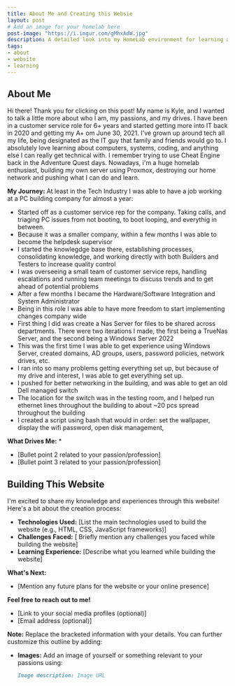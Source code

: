 ```yaml
---
title: About Me and Creating this Websie
layout: post
# Add an image for your homelab here
post-image: "https://i.imgur.com/gMhxAdW.jpg"
description: A detailed look into my HomeLab environment for learning and experimentation.
tags:
- about
- website
- learning
---
```


## About Me

Hi there! Thank you for clicking on this post! My name is Kyle, and I wanted to talk a little more about who I am, my passions, and my drives. I have been in a customer service role for 6+ years and started getting more into IT back in 2020 and getting my A+ om June 30, 2021. I've grown up around tech all my life, being designated as the IT guy that family and friends would go to. I absolutely love learning about computers, systems, coding, and anything else I can really get technical with. I remember trying to use Cheat Engine back in the Adventure Quest days. Nowadays, i'm a huge homelab enthusiast, building my own server using Proxmox, destroying our home network and pushing what I can do and learn.

**My Journey:**
At least in the Tech Industry I was able to have a job working at a PC building company for almost a year:
* Started off as a customer service rep for the company. Taking calls, and triaging PC issues from not booting, to boot looping, and everythig in between.
* Because it was a smaller company, within a few months I was able to become the helpdesk supervisor
* I started the knowlegdge base there, establishing processes, consolidating knowledge, and working directly with both Builders and Testers to increase quality control
* I was overseeing a small team of customer service reps, handling escalations and running team meetings to discuss trends and to get ahead of potential problems
* After a few months I became the Hardware/Software Integration and System Administrator
* Being in this role I was able to have more freedom to start implementing changes company wide
* First thing I did was create a Nas Server for files to be shared across departments. There were two iterations I made, the first being a TrueNas Server, and the second being a Windows Server 2022
* This was the first time I was able to get experience using Windows Server, created domains, AD groups, users, password policies, network drives, etc.
* I ran into so many problems getting everything set up, but because of my drive and interest, I was able to get everything set up.
* I pushed for better networking in the building, and was able to get an old Dell managed switch
* The location for the switch was in the testing room, and I helped run ethernet lines throughout the building to about ~20 pcs spread throughout the building
* I created a script using bash that would in order: set the wallpaper, display the wifi password, open disk management, 

**What Drives Me:**
* 
* [Bullet point 2 related to your passion/profession]
* [Bullet point 3 related to your passion/profession]

## Building This Website

I'm excited to share my knowledge and experiences through this website! Here's a bit about the creation process:

* **Technologies Used:** [List the main technologies used to build the website (e.g., HTML, CSS, JavaScript frameworks)]
* **Challenges Faced:** [ Briefly mention any challenges you faced while building the website]
* **Learning Experience:** [Describe what you learned while building the website]

**What's Next:**

* [Mention any future plans for the website or your online presence]

**Feel free to reach out to me!** 

* [Link to your social media profiles (optional)]
* [Email address (optional)]


**Note:** Replace the bracketed information with your details. You can further customize this outline by adding:

* **Images:** Add an image of yourself or something relevant to your passions using:

  ```markdown
  Image description: Image URL
